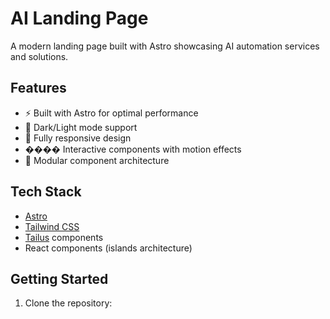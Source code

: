 # AI Landing Page

A modern landing page built with Astro showcasing AI automation services and solutions.

## Features

- ⚡️ Built with Astro for optimal performance
- 🎨 Dark/Light mode support
- 📱 Fully responsive design
- ���� Interactive components with motion effects
- 🧩 Modular component architecture

## Tech Stack

- [Astro](https://astro.build)
- [Tailwind CSS](https://tailwindcss.com)
- [Tailus](https://tailus.io) components
- React components (islands architecture)

## Getting Started

1. Clone the repository:
